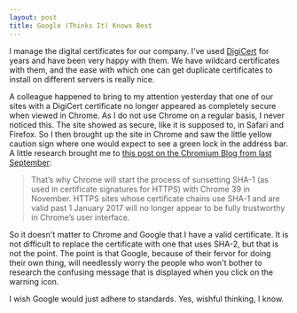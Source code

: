 ```yaml
---
layout: post
title: Google (Thinks It) Knows Best
---
```

I manage the digital certificates for our company. I've used [DigiCert](https://www.digicert.com/) for years and have been very happy with them. We have wildcard certificates with them, and the ease with which one can get duplicate certificates to install on different servers is really nice.

A colleague happened to bring to my attention yesterday that one of our sites with a DigiCert certificate no longer appeared as completely secure when viewed in Chrome. As I do not use Chrome on a regular basis, I never noticed this. The site showed as secure, like it is supposed to, in Safari and Firefox. So I then brought up the site in Chrome and saw the little yellow caution sign where one would expect to see a green lock in the address bar. A little research brought me to [this post on the Chromium Blog from last September](http://blog.chromium.org/2014/09/gradually-sunsetting-sha-1.html):

> That’s why Chrome will start the process of sunsetting SHA-1 (as used in certificate signatures for HTTPS) with Chrome 39 in November. HTTPS sites whose certificate chains use SHA-1 and are valid past 1 January 2017 will no longer appear to be fully trustworthy in Chrome’s user interface.

So it doesn't matter to Chrome and Google that I have a valid certificate. It is not difficult to replace the certificate with one that uses SHA-2, but that is not the point. The point is that Google, because of their fervor for doing their own thing, will needlessly worry the people who won't bother to research the confusing message that is displayed when you click on the warning icon.

I wish Google would just adhere to standards. Yes, wishful thinking, I know.
